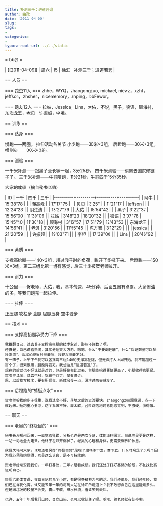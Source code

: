 ```yaml
---
title: 补测三千；进道若退
author: 曲政
date: '2011-04-09'
slug: 
tags:
- 
categories:
- 
typora-root-url: ../../static
---
```


= bb@  =

| [[2011-04-09]] | 周六 | 15 | 徐汇 | 补测三千；进道若退 |

== 人员 ==

=== 跑虫11人 ===
zhhe，WYQ，zhaogongzuo, michael, niewz，xzht，jeffson，zhshen，nicememory，anping，bbFewor。

=== 跑友12人 ===
拉姑，Jessica，Lina，大佑，不说，黑子，狼语，顾海村，东海龙王，老贝，许振超，李坦。

== 训练 ==

=== 热身 ===

慢跑——两圈。
拉伸活动各关节
小步跑——30米×3组。
后蹬跑——30米×3组。
横侧步——30米×3组。

=== 测验 ===

一千米补测——跟黑子营长等一起，3分25秒。
四千米测验——偷懒去国院修链子了。
三千米补测——牛哥陪跑，11分21秒，牛哥四千15分35秒。

大家的成绩（摘自秘书长贴）

| ID       | 一千    | 四千     | 三千     |
|----------+---------+----------+----------|
| 阿牛     |         | 15'38"78 |          |
| 董高峰   |         | 17'17"75 |          |
| 贝贝     | 3'25"   |          | 11'21"17 |
| jeffson  |         |          | 12'24"23 |
| 阴进涛   |         |          | 13'27"79 |
| 大佑     |         | 15'54"42 |          |
| 黑子     | 3'22"37 | 15'56"00 | 11'39"06 |
| 拉姑     | 3'48"23 | 18'20"32 |          |
| 狼语     | 3'07"78 | 15'45"40 | 11'30"18 |
| 顾海村   | 3'16"57 | 17'51"79 | 12'43"53 |
| 东海龙王 |         | 14'56"41 |          |
| 老贝     | 3'20"56 |          | 11'55"45 |
| 陈方智   | 3'12"29 |          |          |
| jessica  |         | 21'20"59 |          |
| 许振超   |         | 19'03"71 |          |
| 李坦     |         | 17'39"00 |          |
| Lina     |         | 20'46"92 |          |

=== 素质 ===

支撑高抬腿——140×3组，超过我平时的负荷，跑开了能挺下来。
后蹬跑——150米×3组，第二三组比第一组有感觉，后三十米被贺老师拉开。

=== 耐力 ===

十公里——贺老师，大佑，我，基本匀速，45分钟，后面五圈有点累。大家酱油的多，等我们跑完一起拉伸。

=== 拉伸 ===

正压腿
攻栏步
盘腿
屈腿压身
空中蹬步

== 技术 ==

=== 支撑高抬腿承受力下降 ===

	我推翻自己，过去关于支撑高抬腿的技术叙述，那些不算数了啊。
	还真是，自己讲着热闹，其实是贻笑大方的。嗯嗯。什么“不要翻鞋底”，什么“保证数量可以牺牲高度”，这样的话当时觉着对，我现在觉着不对。
	有一阵子，上午下午我可以各搞两三组140的支撑高抬腿，但是自打大上周开始，我不能超过一百个了，很累很累，腿酸得要死。我想这是“进道若退”了。
	现在的感觉也不好说就是对的，但是好像相比过去，前腿能抬得更快更高了，小腿收得也更紧。
	贺老师说是，过去不对，现在不行了，是有进步。
	恩，以后我写技术，要有所保留。新体会慢一点，没准过两天就变了。

=== 后蹬跑的“蜻蜓点水” ===

	贺老师听我的步子很重，说我过度不好，落地之后的过渡要快。zhaogongzuo跟我说，点一下就起来。短跑重心要浮，这个我做不好。脚太软，台阶跳落地时也能感觉到，不够硬，弹得慢。

== 聊天 ==

=== 老吴的“终极目的” ===

	秘书长从郑州回来，一直觉着挺累，分析也许是两次全马，体能消耗很大。他说老吴更是这样，一站一站地全力走来，他终于在郑开爆掉了。老吴的心理和身体，更需要调养和休息。
	
	我冒失地问大家，谁知道老吴的“终极目的”是啥？这样练下去，赛下去，什么时候是个头呢？因为我心里隐约觉得，老吴这么认真，是不可持续的。
	
	贺老师经常安抚我们，一年打基础，三年才是看成绩。我们还处于打好基础的阶段，不忙找比赛证明自己。
	
	每周六的体育课，每篇日记的几个小时，都是很费精神力气的活。我们还单身，我们还年轻，我们还在自我化育。谁又能五年十年的每周六站在徐汇的跑道上？我不敢想自己在这里能跑多久。但是跟垃圾的较量不会变，青山不改，细水长流，看谁笑到最后。
	
	也许，五年十年后我们出师，自立山头，也可以收徒弟了呢。哈哈，贺老师就有徒孙啦。
